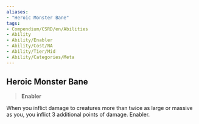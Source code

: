 ```yaml
---
aliases:
- "Heroic Monster Bane"
tags:
- Compendium/CSRD/en/Abilities
- Ability
- Ability/Enabler
- Ability/Cost/NA
- Ability/Tier/Mid
- Ability/Categories/Meta
---
```


  
## Heroic Monster Bane  
>**Enabler**
  
When you inflict damage to creatures more than twice as large or massive as you, you inflict 3 additional points of damage. Enabler.
